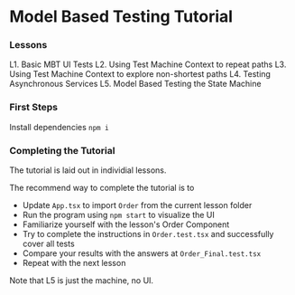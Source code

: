 # Model Based Testing Tutorial

### Lessons

L1. Basic MBT UI Tests
L2. Using Test Machine Context to repeat paths
L3. Using Test Machine Context to explore non-shortest paths
L4. Testing Asynchronous Services 
L5. Model Based Testing the State Machine

### First Steps

Install dependencies `npm i`

### Completing the Tutorial 

The tutorial is laid out in individial lessons. 

The recommend way to complete the tutorial is to
* Update `App.tsx` to import `Order` from the current lesson folder
* Run the program using `npm start` to visualize the UI
* Familiarize yourself with the lesson's Order Component
* Try to complete the instructions in `Order.test.tsx` and successfully cover all tests
* Compare your results with the answers at `Order_Final.test.tsx` 
* Repeat with the next lesson

Note that L5 is just the machine, no UI.
